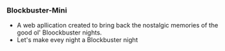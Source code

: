 ### Blockbuster-Mini 
* A web apllication created to bring back the nostalgic memories of the good ol' Bloockbuster nights.
* Let's make evey night a Blockbuster night